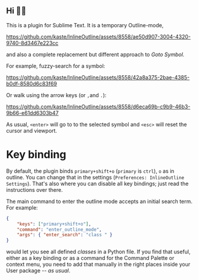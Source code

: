 ## Hi 👋🏾

This is a plugin for Sublime Text.  It is a temporary Outline-mode,

https://github.com/kaste/InlineOutline/assets/8558/ae50d907-3004-4320-9740-8d3467e223cc

and also a complete replacement but different approach to *Goto Symbol*.

For example, fuzzy-search for a symbol:

https://github.com/kaste/InlineOutline/assets/8558/42a8a375-2bae-4385-b0df-8580d6c83f69

Or walk using the arrow keys (or `,`and `.`):

https://github.com/kaste/InlineOutline/assets/8558/d6eca69b-c9b9-46b3-9b66-e61dd6303b47

As usual, `<enter>` will go to to the selected symbol and `<esc>` will reset the
cursor and viewport.


# Key binding

By default, the plugin binds `primary+shift+o` (`primary` is `ctrl`), `o` as in
outline.  You can change that in the settings (`Preferences: InlineOutline Settings`).
That's also where you can disable all key bindings; just read the instructions over there.

The main command to enter the outline mode accepts an initial search term. For example:

```json
{
    "keys": ["primary+shift+o"],
    "command": "enter_outline_mode",
    "args": { "enter_search": "class " }
}
```

would let you see all defined *classes* in a Python file.  If you find that
useful, either as a key binding or as a command for the Command Palette or
context menu, you need to add that manually in the right places inside your
User package -- *as usual*.
